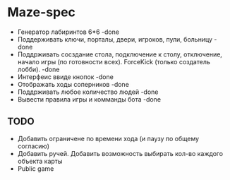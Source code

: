 # Maze-spec

+ Генератор лабиринтов 6*6 -done
+ Поддерживать ключи, порталы, двери, игроков, пули, больницу -done
+ Поддрживать сосздание стола, подключение к столу, отключение, начало игры (по готовности всех). ForceKick (только создатель лобби). -done
+ Интерфеис ввиде кнопок -done
+ Отображать ходы соперников -done
+ Поддрживать любое количество людей -done
+ Вывести правила игры и комманды бота -done

## TODO
+ Добавить ограничене по времени хода (и паузу по общему согласию)
+ Добавить ручей. Добавить возможность выбирать кол-во каждого объекта карты
+ Public game
